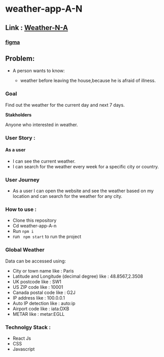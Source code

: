 # weather-app-A-N
## Link : [Weather-N-A](https://agitated-aryabhata-065109.netlify.com/)
### [figma](https://www.figma.com/file/GP9su0QT2IIg3lTKhv3jzNvU/weather)

## Problem:

- A person wants to know:

  - weather before leaving the house,because he is afraid of illness.

### **Goal**

Find out the weather for the current day and next 7 days.

**Stakholders**

Anyone who interested in weather.

### **User Story** : 
 #### As a user
  * I can see the current weather.
  * I can search for the weather every week for a specific city or country.

### User Journey
* As a user I can open the website and see the weather based on my location and can search for the weather for any city.

### **How to use** : 
* Clone this repository
* Cd weather-app-A-n
* Run ``` npm i ```
* run ``` npm start``` to run the project
### Global Weather
Data can be accessed using:
* City or town name like : Paris
* Latitude and Longitude (decimal degree) like : 48.8567,2.3508
* UK postcode like : SW1
* US ZIP code like : 10001
* Canada postal code like : G2J
* IP address like : 100.0.0.1
* Auto IP detection like : auto:ip
* Airport code like : iata:DXB
* METAR like : metar:EGLL

### **Technolgy Stack** : 

  * React Js
  * CSS
  * Javascript

